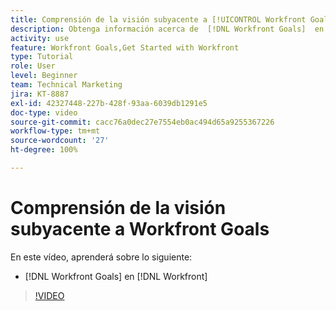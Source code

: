 ```yaml
---
title: Comprensión de la visión subyacente a [!UICONTROL Workfront Goals]
description: Obtenga información acerca de  [!DNL Workfront Goals]  en  [!DNL  Workfront]  del equipo del producto.
activity: use
feature: Workfront Goals,Get Started with Workfront
type: Tutorial
role: User
level: Beginner
team: Technical Marketing
jira: KT-8887
exl-id: 42327448-227b-428f-93aa-6039db1291e5
doc-type: video
source-git-commit: cacc76a0dec27e7554eb0ac494d65a9255367226
workflow-type: tm+mt
source-wordcount: '27'
ht-degree: 100%

---
```


# Comprensión de la visión subyacente a Workfront Goals

En este vídeo, aprenderá sobre lo siguiente:

* [!DNL Workfront Goals] en [!DNL  Workfront]

>[!VIDEO](https://video.tv.adobe.com/v/335181/?quality=12&learn=on)
